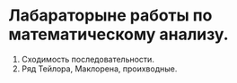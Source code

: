 # Лабараторыне работы по математическому анализу.

1. Сходимость последовательности.
2.  Ряд Тейлора, Маклорена, проихводные.
